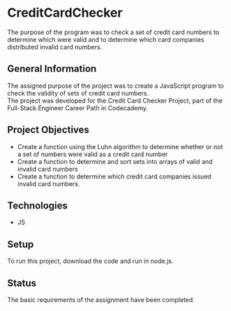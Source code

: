 # CreditCardChecker
The purpose of the program was to check a set of credit card numbers to determine which were valid and to determine which card companies distributed invalid card numbers. 
## General Information
The assigned purpose of the project was to create a JavaScript program to check the validity of sets of credit card numbers.     
The project was developed for the Credit Card Checker Project, part of the Full-Stack Engineer Career Path in Codecademy.

## Project Objectives
- Create a function using the Luhn algorithm to determine whether or not a set of numbers were valid as a credit card number
- Create a function to determine and sort sets into arrays of valid and invalid card numbers
- Create a function to determine which credit card companies issued invalid card numbers.

## Technologies
- JS

## Setup
To run this project, download the code and run in node.js.

## Status
The basic requirements of the assignment have been completed.
